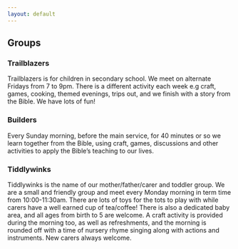 ```yaml
---
layout: default
---
```


## Groups


### **Trailblazers**

Trailblazers is for children in secondary school. We meet on alternate Fridays from 7 to 9pm. There is a different activity each week e.g craft, games, cooking, themed evenings, trips out, and we finish with a story from the Bible. We have lots of fun!

### **Builders**

Every Sunday morning, before the main service, for 40 minutes or so we learn together from the Bible, using craft, games, discussions and other activities to apply the Bible’s teaching to our lives. 

### **Tiddlywinks**

Tiddlywinks is the name of our mother/father/carer and toddler group. We are a small and friendly group and meet every Monday morning in term time from 10:00-11:30am. There are lots of toys for the tots to play with while carers have a well earned cup of tea/coffee! There is also a dedicated baby area, and all ages from birth to 5 are welcome. A craft activity is provided during the morning too, as well as refreshments, and the morning is rounded off with a time of nursery rhyme singing along with actions and instruments. New carers always welcome.
